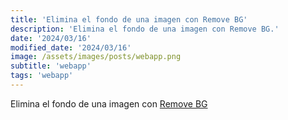 ```yaml
---
title: 'Elimina el fondo de una imagen con Remove BG'
description: 'Elimina el fondo de una imagen con Remove BG.'
date: '2024/03/16'
modified_date: '2024/03/16'
image: /assets/images/posts/webapp.png
subtitle: 'webapp'
tags: 'webapp'
---
```


Elimina el fondo de una imagen con [Remove BG](https://www.remove.bg/)
